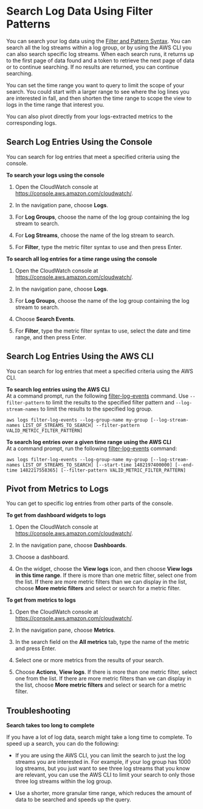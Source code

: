 # Search Log Data Using Filter Patterns<a name="SearchDataFilterPattern"></a>

You can search your log data using the [Filter and Pattern Syntax](FilterAndPatternSyntax.md)\. You can search all the log streams within a log group, or by using the AWS CLI you can also search specific log streams\. When each search runs, it returns up to the first page of data found and a token to retrieve the next page of data or to continue searching\. If no results are returned, you can continue searching\.

You can set the time range you want to query to limit the scope of your search\. You could start with a larger range to see where the log lines you are interested in fall, and then shorten the time range to scope the view to logs in the time range that interest you\.

You can also pivot directly from your logs\-extracted metrics to the corresponding logs\.

## Search Log Entries Using the Console<a name="search-log-entries"></a>

You can search for log entries that meet a specified criteria using the console\.

**To search your logs using the console**

1. Open the CloudWatch console at [https://console\.aws\.amazon\.com/cloudwatch/](https://console.aws.amazon.com/cloudwatch/)\.

1. In the navigation pane, choose **Logs**\.

1. For **Log Groups**, choose the name of the log group containing the log stream to search\.

1. For **Log Streams**, choose the name of the log stream to search\.

1. For **Filter**, type the metric filter syntax to use and then press Enter\.

**To search all log entries for a time range using the console**

1. Open the CloudWatch console at [https://console\.aws\.amazon\.com/cloudwatch/](https://console.aws.amazon.com/cloudwatch/)\.

1. In the navigation pane, choose **Logs**\.

1. For **Log Groups**, choose the name of the log group containing the log stream to search\.

1. Choose **Search Events**\.

1. For **Filter**, type the metric filter syntax to use, select the date and time range, and then press Enter\.

## Search Log Entries Using the AWS CLI<a name="search-log-entries-cli"></a>

You can search for log entries that meet a specified criteria using the AWS CLI\.

**To search log entries using the AWS CLI**  
At a command prompt, run the following [filter\-log\-events](http://docs.aws.amazon.com/cli/latest/reference/logs/filter-log-events.html) command\. Use `--filter-pattern` to limit the results to the specified filter pattern and `--log-stream-names` to limit the results to the specified log group\.

```
aws logs filter-log-events --log-group-name my-group [--log-stream-names LIST_OF_STREAMS_TO_SEARCH] --filter-pattern VALID_METRIC_FILTER_PATTERN]
```

**To search log entries over a given time range using the AWS CLI**  
At a command prompt, run the following [filter\-log\-events](http://docs.aws.amazon.com/cli/latest/reference/logs/filter-log-events.html) command:

```
aws logs filter-log-events --log-group-name my-group [--log-stream-names LIST_OF_STREAMS_TO_SEARCH] [--start-time 1482197400000] [--end-time 1482217558365] [--filter-pattern VALID_METRIC_FILTER_PATTERN]
```

## Pivot from Metrics to Logs<a name="pivot-metrics-logs"></a>

You can get to specific log entries from other parts of the console\.

**To get from dashboard widgets to logs**

1. Open the CloudWatch console at [https://console\.aws\.amazon\.com/cloudwatch/](https://console.aws.amazon.com/cloudwatch/)\.

1. In the navigation pane, choose **Dashboards**\.

1. Choose a dashboard\.

1. On the widget, choose the **View logs** icon, and then choose **View logs in this time range**\. If there is more than one metric filter, select one from the list\. If there are more metric filters than we can display in the list, choose **More metric filters** and select or search for a metric filter\.

**To get from metrics to logs**

1. Open the CloudWatch console at [https://console\.aws\.amazon\.com/cloudwatch/](https://console.aws.amazon.com/cloudwatch/)\.

1. In the navigation pane, choose **Metrics**\.

1. In the search field on the **All metrics** tab, type the name of the metric and press Enter\.

1. Select one or more metrics from the results of your search\.

1. Choose **Actions**, **View logs**\. If there is more than one metric filter, select one from the list\. If there are more metric filters than we can display in the list, choose **More metric filters** and select or search for a metric filter\.

## Troubleshooting<a name="search-filter-troubleshooting"></a>

**Search takes too long to complete**

If you have a lot of log data, search might take a long time to complete\. To speed up a search, you can do the following:

+ If you are using the AWS CLI, you can limit the search to just the log streams you are interested in\. For example, if your log group has 1000 log streams, but you just want to see three log streams that you know are relevant, you can use the AWS CLI to limit your search to only those three log streams within the log group\.

+ Use a shorter, more granular time range, which reduces the amount of data to be searched and speeds up the query\.